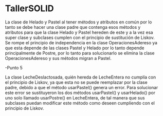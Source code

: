 # TallerSOLID
La clase de Helado y Pastel al tener métodos y atributos en común por lo tanto se debe hacer una clase padre que contenga esos métodos y atributos para que la clase Helado y Pastel hereden de este y a la vez esa super clase y subclases cumplen con el principio de sustitución de Liskov.
Se rompe el principio de independencia en la clase OperacionesAdereso ya que esta depende de las clases Pastel y Helado por lo tanto depende principalmente de Postre, por lo tanto para solucionarlo se elimina la clase OperacionesAdereso y sus métodos migran a Pastel.

-Punto 5

La clase LecheDeslactosada, quién hereda de LecheEntera no cumplía con el principio de Liskov, ya que esta no se puede reemplazar por la clase padre, debido a que el método usarPastel() genera un error.
Para solucionar este error se sustituyeron los dos métodos usarPastel() y usarHelado() por uno solo llamado usarPostre() en LecheEntera, de tal manera que sus subclases puedan
modificar este método como deseen cumpliendo con el principio de Liskov.
